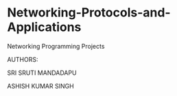 # Networking-Protocols-and-Applications
Networking Programming Projects


AUTHORS:

SRI SRUTI MANDADAPU

ASHISH KUMAR SINGH
